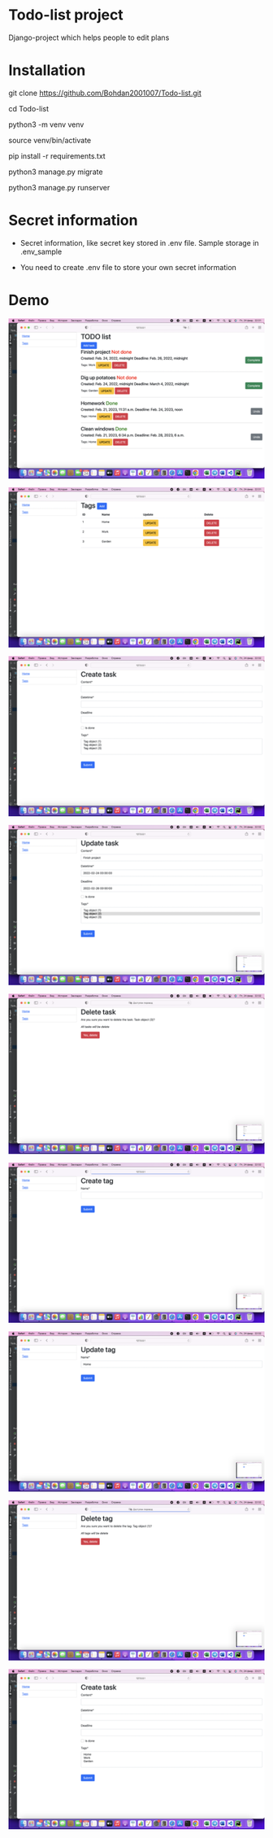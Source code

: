 # Todo-list project
Django-project which helps people to edit plans
# Installation

git clone https://github.com/Bohdan2001007/Todo-list.git

cd Todo-list

python3 -m venv venv

source venv/bin/activate

pip install -r requirements.txt

python3 manage.py migrate

python3 manage.py runserver

# Secret information

- Secret information, like secret key stored in .env file. Sample storage in .env_sample

- You need to create .env file to store your own secret information

# Demo
![Page1](/static/Page1.png)

![Page2](/static/Page2.png)

![Page3](/static/Page3.png)

![Page4](/static/Page4.png)

![Page5](/static/Page5.png)

![Page6](/static/Page6.png)

![Page7](/static/Page7.png)

![Page8](/static/Page8.png)

![Page9](/static/Page9.png)

